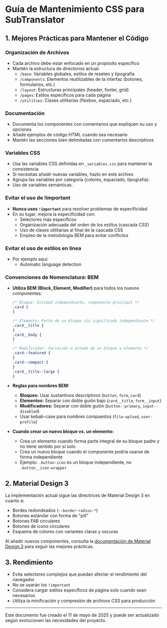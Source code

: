 # Guía de Mantenimiento CSS para SubTranslator

## 1. Mejores Prácticas para Mantener el Código

### Organización de Archivos

- Cada archivo debe estar enfocado en un propósito específico
- Mantén la estructura de directorios actual:
  - `/base`: Variables globales, estilos de reseteo y tipografía
  - `/components`: Elementos reutilizables de la interfaz (botones, formularios, etc.)
  - `/layout`: Estructuras principales (header, footer, grid)
  - `/pages`: Estilos específicos para cada página
  - `/utilities`: Clases utilitarias (flexbox, espaciado, etc.)

### Documentación

- Documenta los componentes con comentarios que expliquen su uso y opciones
- Añade ejemplos de código HTML cuando sea necesario
- Mantén las secciones bien delimitadas con comentarios descriptivos

### Variables CSS

- Usa las variables CSS definidas en `_variables.css` para mantener la consistencia
- Si necesitas añadir nuevas variables, hazlo en este archivo
- Agrupa las variables por categoría (colores, espaciado, tipografía).
- Uso de variables semánticas.

### Evitar el uso de !important

- **Nunca uses `!important`** para resolver problemas de especificidad
- En su lugar, mejora la especificidad con:
  - Selectores más específicos
  - Organización adecuada del orden de los estilos (cascada CSS)
  - Uso de clases utilitarias al final de la cascada CSS
  - Empleo de la metodología BEM para evitar conflictos

### Evitar el uso de estilos en línea
- Por ejemplo aquí:
  - <label
            for="autoDetectSwitch"
            class="language-selection__label"
            style="margin-bottom: 0; cursor: pointer"
          >
            Automatic language detection
          </label>

### Convenciones de Nomenclatura: BEM

- **Utiliza BEM (Block, Element, Modifier)** para todos los nuevos componentes:

  ```css
  /* Bloque: Entidad independiente, componente principal */
  .card {
  }

  /* Elemento: Parte de un bloque sin significado independiente */
  .card__title {
  }
  .card__body {
  }

  /* Modificador: Variación o estado de un bloque o elemento */
  .card--featured {
  }
  .card--compact {
  }
  .card__title--large {
  }
  ```

- **Reglas para nombres BEM:**
  - **Bloques:** Usar sustantivos descriptivos (`button`, `form`, `card`)
  - **Elementos:** Separar con doble guión bajo (`card__title`, `form__input`)
  - **Modificadores:** Separar con doble guión (`button--primary`, `input--disabled`)
  - Usar kebab-case para nombres compuestos (`file-upload`, `user-profile`)
- **Cuando crear un nuevo bloque vs. un elemento:**
  - Crea un elemento cuando forma parte integral de su bloque padre y no tiene sentido por sí solo
  - Crea un nuevo bloque cuando el componente podría usarse de forma independiente
  - Ejemplo: `.button-icon` es un bloque independiente, no `.button__icon-wrapper`

## 2. Material Design 3

La implementación actual sigue las directrices de Material Design 3 en cuanto a:

- Bordes redondeados (`--border-radius-*`)
- Botones estándar con forma de "pill"
- Botones FAB circulares
- Botones de icono circulares
- Esquema de colores con variantes claras y oscuras

Al añadir nuevos componentes, consulta la [documentación de Material Design 3](https://m3.material.io/) para seguir las mejores prácticas.

## 3. Rendimiento

- Evita selectores complejos que puedan afectar el rendimiento del navegador
- No se usarán los `!important`
- Considera cargar estilos específicos de página solo cuando sean necesarios
- Utiliza la minificación y compresión de archivos CSS para producción

---

Este documento fue creado el 11 de mayo de 2025 y puede ser actualizado según evolucionen las necesidades del proyecto.

